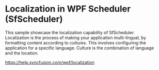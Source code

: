 # Localization in WPF Scheduler (SfScheduler)

This sample showcase the localization capability of SfScheduler. Localization is the process of making your application multi-lingual, by formatting content according to cultures. This involves configuring the application for a specific language. Culture is the combination of language and the location.

https://help.syncfusion.com/wpf/localization
